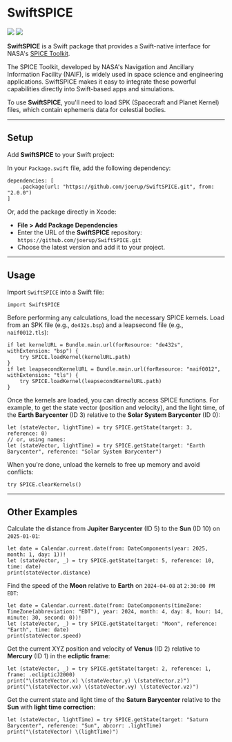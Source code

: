 # SwiftSPICE

[![](https://img.shields.io/endpoint?url=https%3A%2F%2Fswiftpackageindex.com%2Fapi%2Fpackages%2Fjoerup%2FSwiftSPICE%2Fbadge%3Ftype%3Dswift-versions)](https://swiftpackageindex.com/joerup/SwiftSPICE)
[![](https://img.shields.io/endpoint?url=https%3A%2F%2Fswiftpackageindex.com%2Fapi%2Fpackages%2Fjoerup%2FSwiftSPICE%2Fbadge%3Ftype%3Dplatforms)](https://swiftpackageindex.com/joerup/SwiftSPICE)

**SwiftSPICE** is a Swift package that provides a Swift-native interface for NASA's [SPICE Toolkit](https://naif.jpl.nasa.gov/naif/toolkit.html).

The SPICE Toolkit, developed by NASA's Navigation and Ancillary Information Facility (NAIF), is widely used in space science and engineering applications. SwiftSPICE makes it easy to integrate these powerful capabilities directly into Swift-based apps and simulations.

To use **SwiftSPICE**, you'll need to load SPK (Spacecraft and Planet Kernel) files, which contain ephemeris data for celestial bodies.

---

## Setup

Add **SwiftSPICE** to your Swift project:

In your `Package.swift` file, add the following dependency:

```
dependencies: [
    .package(url: "https://github.com/joerup/SwiftSPICE.git", from: "2.0.0")
]
```

Or, add the package directly in Xcode:

- **File > Add Package Dependencies**
- Enter the URL of the **SwiftSPICE** repository: `https://github.com/joerup/SwiftSPICE.git`
- Choose the latest version and add it to your project.

---

## Usage

Import `SwiftSPICE` into a Swift file:

```
import SwiftSPICE
```

Before performing any calculations, load the necessary SPICE kernels. Load from an SPK file (e.g., `de432s.bsp`) and a leapsecond file (e.g., `naif0012.tls`):

```
if let kernelURL = Bundle.main.url(forResource: "de432s", withExtension: "bsp") {
    try SPICE.loadKernel(kernelURL.path)
}
if let leapsecondKernelURL = Bundle.main.url(forResource: "naif0012", withExtension: "tls") {
    try SPICE.loadKernel(leapsecondKernelURL.path)
}
```

Once the kernels are loaded, you can directly access SPICE functions. For example, to get the state vector (position and velocity), and the light time, of the **Earth Barycenter** (ID 3) relative to the **Solar System Barycenter** (ID 0):

```
let (stateVector, lightTime) = try SPICE.getState(target: 3, reference: 0)
// or, using names:
let (stateVector, lightTime) = try SPICE.getState(target: "Earth Barycenter", reference: "Solar System Barycenter")
```

When you're done, unload the kernels to free up memory and avoid conflicts:

```
try SPICE.clearKernels()
```

---

## Other Examples

Calculate the distance from **Jupiter Barycenter** (ID 5) to the **Sun** (ID 10) on `2025-01-01`:

```
let date = Calendar.current.date(from: DateComponents(year: 2025, month: 1, day: 1))!
let (stateVector, _) = try SPICE.getState(target: 5, reference: 10, time: date)
print(stateVector.distance)
```

Find the speed of the **Moon** relative to **Earth** on `2024-04-08` at `2:30:00 PM EDT`:

```
let date = Calendar.current.date(from: DateComponents(timeZone: TimeZone(abbreviation: "EDT"), year: 2024, month: 4, day: 8, hour: 14, minute: 30, second: 0))!
let (stateVector, _) = try SPICE.getState(target: "Moon", reference: "Earth", time: date)
print(stateVector.speed)
```

Get the current XYZ position and velocity of **Venus** (ID 2) relative to **Mercury** (ID 1) in the **ecliptic frame**:

```
let (stateVector, _) = try SPICE.getState(target: 2, reference: 1, frame: .eclipticJ2000) 
print("\(stateVector.x) \(stateVector.y) \(stateVector.z)")
print("\(stateVector.vx) \(stateVector.vy) \(stateVector.vz)")
```

Get the current state and light time of the **Saturn Barycenter** relative to the **Sun** with **light time correction**:

```
let (stateVector, lightTime) = try SPICE.getState(target: "Saturn Barycenter", reference: "Sun", abcorr: .lightTime)
print("\(stateVector) \(lightTime)")
```
